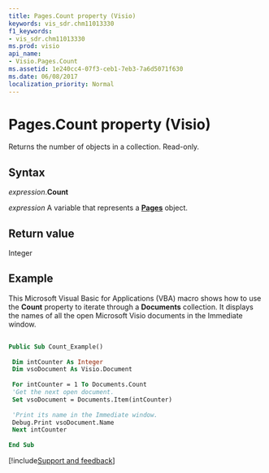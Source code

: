 ```yaml
---
title: Pages.Count property (Visio)
keywords: vis_sdr.chm11013330
f1_keywords:
- vis_sdr.chm11013330
ms.prod: visio
api_name:
- Visio.Pages.Count
ms.assetid: 1e240cc4-07f3-ceb1-7eb3-7a6d5071f630
ms.date: 06/08/2017
localization_priority: Normal
---
```



# Pages.Count property (Visio)

Returns the number of objects in a collection. Read-only.


## Syntax

_expression_.**Count**

_expression_ A variable that represents a **[Pages](Visio.Pages.md)** object.


## Return value

Integer


## Example

This Microsoft Visual Basic for Applications (VBA) macro shows how to use the  **Count** property to iterate through a **Documents** collection. It displays the names of all the open Microsoft Visio documents in the Immediate window.


```vb
 
Public Sub Count_Example() 
 
 Dim intCounter As Integer 
 Dim vsoDocument As Visio.Document 
 
 For intCounter = 1 To Documents.Count 
 'Get the next open document. 
 Set vsoDocument = Documents.Item(intCounter) 
 
 'Print its name in the Immediate window. 
 Debug.Print vsoDocument.Name 
 Next intCounter 
 
End Sub
```

[!include[Support and feedback](~/includes/feedback-boilerplate.md)]
